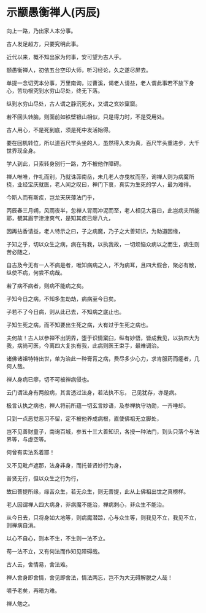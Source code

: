 # 示颛愚衡禅人(丙辰)

向上一路，乃出家人本分事。

古人发足超方，只要究明此事。

近代以来，概不知出家为何事，安可望为古人乎。

颛愚衡禅人，初依五台空印大师，听习经论，久之遂尽屏去。

单提一念切究本分事，万里南询，过曹溪，谒老人请益，老人谓此事若不放下身心，苦功根究到水穷山尽处，终无下落。

纵到水穷山尽处，古人谓之静沉死水，又谓之玄妙窠窟。

若不回头转脑，则面前如铁壁银山相似，只是得力时，不是受用处。

古人用心，不是死到底，须是死中发活始得。

要在回机转位，所以道百尺竿头坐的人，虽然得入未为真，百尺竿头重进步，大千世界现全身。

学人到此，只索转身别行一路，方不被他作障碍。

禅人唯唯，作礼而别，乃就诛茆南岳，未几老人亦曳杖而至，询禅人则为病魔所挠，业经宝庆就医，老人闻之叹曰，禅门下衰，真实为生死的学人，最为难得。

今斯人而有斯疾，岂龙天厌薄法门乎，

丙辰春三月朔，风雨夜半，忽禅人冐雨冲泥而至，老人相见大喜曰，此岂病夫所能耶，覩其眉宇津津爽气，是知其疾已瘳八九，

因再拈香请益，老人特示之曰，子之病魔，乃子之大善知识，为助道因缘，

子知之乎，切以众生之病，病在有我，以执我故，一切烦恼众病以之而生，病生则苦必随之，

自古及今无有一人不病是者，唯知病病之人，不为病耳，且四大假合，聚必有散，纵使不病，何尝不病哉。

若了病不病者，则病不能病之矣。

子知今日之病，不知多生劫劫，病病至今日矣。

子若不了今日病，则从此已去，不知病之底止也。

子知生死之病，而不知要出生死之病，大有过于生死之病也。

夫何故！古人以参禅不出阴界，堕于识情窠臼，纵有妙悟，皆成我见，以执四大为我，病尚可医，今离四大复执有我，此病则医王束手，最难调治。

诸佛诸祖特特出世，单为治此一种膏肓之病，费尽多少心力，求肯服药而瘥者，几何人哉。

禅人身病已瘳，切不可被禅病侵也。

云门谓法身有两般病，其言透过法身，若法执不忘， 己见犹存，亦是病。

极言认执之病也，禅人将前所蕴一切玄言妙语，及参禅执守功勋，一齐唾却。

只到一点恶觉恶习不留，定不被他养成病根，直使佛祖无立脚处，

岂不见善财童子，南询百城，参五十三大善知识，各授一种法门，到头只落个与法界等，与虚空等。

何曾有实法系着耶！

又不见毗卢遮那，法身非身，而托普贤妙行为身，

普贤无行，但以众生之行为行，

故曰菩提所缘，缘苦众生，若无众生，则无菩提，此从上佛祖出世之真榜样。

老人因谓禅人四大病身，非病魔不能治，禅病刺心，非众生不能治。

从今日去，只将身如大地等，则病魔潜踪，心与众生等，则我见不立，我见不立，则禅病自消。

以心不自心，则本不生，不生则一法不立。

苟一法不立，又有何法而作知见障碍哉。

古人云，舍情易，舍法难。

禅人舍身即舍情，舍见即舍法，情法两忘，岂不为大无碍解脱之人哉！

嗟予老矣，再晤为难。

禅人勉之。
